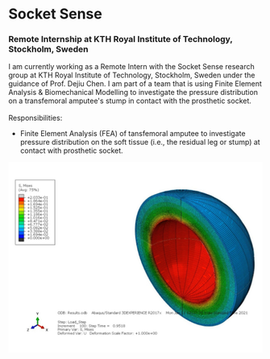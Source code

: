 # Socket Sense
### Remote Internship at KTH Royal Institute of Technology, Stockholm, Sweden
I am currently working as a Remote Intern with the Socket Sense research group at KTH Royal Institute of Technology, Stockholm, Sweden under the guidance of Prof. Dejiu Chen. I am part of a team that is using Finite Element Analysis & Biomechanical Modelling to investigate the pressure distribution on a transfemoral amputee's stump in contact with the prosthetic socket.<br><br>
Responsibilities:<br>
- Finite Element Analysis (FEA) of tansfemoral amputee to investigate pressure distribution on the soft tissue (i.e., the residual leg or stump) at contact with prosthetic socket.<br>

![Image of Yaktocat](https://github.com/srivastav-ayush/hyperelastic-spherical-actuator/blob/main/FEM%20Simulation.jpg)

